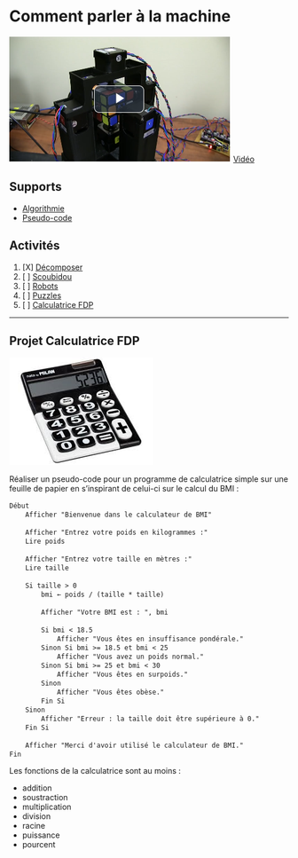 # Comment parler à la machine

![rubiks.png](rubiks.png)
[Vidéo](https://eduvaud-my.sharepoint.com/:v:/g/personal/jonathan_melly_eduvaud_ch/ESmtQhzVVR9ChKSak6woE3IBEpystLAglCJnCffN9PV7BQ?e=hYpaKj)

## Supports
- [Algorithmie](../supports/algorithmes.md)
- [Pseudo-code](../supports/pseudocode.md)

## Activités

1. [X] [Décomposer](../activites/decomposer/)
2. [ ] [Scoubidou](../activites/scoubidou/)
3. [ ] [Robots](../activites/robot/)
4. [ ] [Puzzles](../activites/puzzles/)
5. [ ] [Calculatrice FDP](#projet-calculatrice-fdp)

---

## Projet Calculatrice FDP

![calculatrice.png](calculatrice.png)


Réaliser un pseudo-code pour un programme de calculatrice simple sur une feuille de papier en s’inspirant de celui-ci 
sur le calcul du BMI :

```text
Début
    Afficher "Bienvenue dans le calculateur de BMI"
    
    Afficher "Entrez votre poids en kilogrammes :"
    Lire poids
    
    Afficher "Entrez votre taille en mètres :"
    Lire taille
    
    Si taille > 0
        bmi ← poids / (taille * taille)
        
        Afficher "Votre BMI est : ", bmi
        
        Si bmi < 18.5
            Afficher "Vous êtes en insuffisance pondérale."
        Sinon Si bmi >= 18.5 et bmi < 25
            Afficher "Vous avez un poids normal."
        Sinon Si bmi >= 25 et bmi < 30
            Afficher "Vous êtes en surpoids."
        Sinon
            Afficher "Vous êtes obèse."
        Fin Si
    Sinon
        Afficher "Erreur : la taille doit être supérieure à 0."
    Fin Si
    
    Afficher "Merci d'avoir utilisé le calculateur de BMI."
Fin

```

Les fonctions de la calculatrice sont au moins :
- addition
- soustraction
- multiplication
- division
- racine
- puissance
- pourcent
